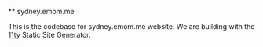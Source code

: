 ** sydney.emom.me

This is the codebase for sydney.emom.me website. We are building with the [11ty](https://www.11ty.dev) Static Site Generator.